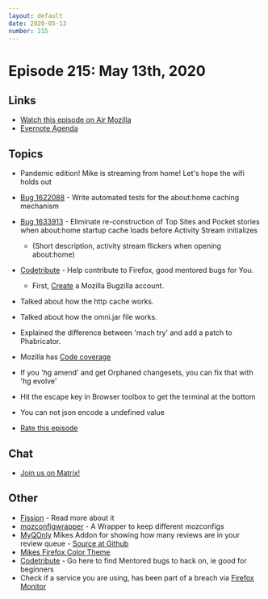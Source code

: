 ```yaml
---
layout: default
date: 2020-05-13
number: 215
---
```


# Episode 215: May 13th, 2020

## Links
* [Watch this episode on Air Mozilla](https://air.mozilla.org/event-redirect/378316/)
* [Evernote Agenda](https://www.evernote.com/shard/s434/client/snv?noteGuid=d3c80505-0389-4dfe-bdac-b6c506ea96a3&noteKey=18d6539f80910000&sn=https%3A%2F%2Fwww.evernote.com%2Fshard%2Fs434%2Fsh%2Fd3c80505-0389-4dfe-bdac-b6c506ea96a3%2F18d6539f80910000&title=May%2B13th%252C%2B2020%2B-%2BEpisode%2B215)

## Topics
* Pandemic edition! Mike is streaming from home! Let's hope the wifi holds out
* [Bug 1622088](https://bugzilla.mozilla.org/show_bug.cgi?id=1622088) - Write automated tests for the about:home caching mechanism
* [Bug 1633913](https://bugzilla.mozilla.org/show_bug.cgi?id=1633913) - Eliminate re-construction of Top Sites and Pocket stories when about:home startup cache loads before Activity Stream initializes
  - (Short description, activity stream flickers when opening about:home)
* [Codetribute](https://codetribute.mozilla.org/) - Help contribute to Firefox, good mentored bugs for You.
  - First, [Create](https://bugzilla.mozilla.org/createaccount.cgi) a Mozilla Bugzilla account.
* Talked about how the http cache works.
* Talked about how the omni.jar file works.
* Explained the difference between 'mach try' and add a patch to Phabricator.
* Mozilla has [Code coverage](https://coverage.moz.tools)
* If you 'hg amend' and get Orphaned changesets, you can fix that with 'hg evolve'
* Hit the escape key in Browser toolbox to get the terminal at the bottom
* You can not json encode a undefined value

* [Rate this episode](https://forms.gle/izE1dre4Ra7VaSZe9)

## Chat
* [Join us on Matrix!](https://matrix.to/#/!enWuAmKDOEEPYejXRk:mozilla.org?via=mozilla.org&via=raim.ist)

## Other
* [Fission](https://firefox-source-docs.mozilla.org/dom/dom/Fission.html) - Read more about it
* [mozconfigwrapper](https://github.com/ahal/mozconfigwrapper) - A Wrapper to keep different mozconfigs
* [MyQOnly](https://addons.mozilla.org/en-US/firefox/addon/myqonly/) Mikes Addon for showing how many reviews are in your review queue - [Source at Github](https://github.com/mikeconley/myqonly)
* [Mikes Firefox Color Theme](https://addons.mozilla.org/en-US/firefox/addon/electricbluegaloo/)
* [Codetribute](https://codetribute.mozilla.org/) - Go here to find Mentored bugs to hack on, ie good for beginners
* Check if a service you are using, has been part of a breach via [Firefox Monitor](https://monitor.firefox.com/breaches)
